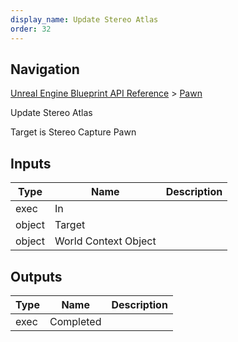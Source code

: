 ```yaml
---
display_name: Update Stereo Atlas
order: 32
---
```

## Navigation

[Unreal Engine Blueprint API Reference](https://dev.epicgames.com/documentation/en-us/unreal-engine/BlueprintAPI) > [Pawn](https://dev.epicgames.com/documentation/en-us/unreal-engine/BlueprintAPI/Pawn)

Update Stereo Atlas

Target is Stereo Capture Pawn

## Inputs

| Type | Name | Description |
| --- | --- | --- |
| exec | In |  |
| object | Target |  |
| object | World Context Object |  |

## Outputs

| Type | Name | Description |
| --- | --- | --- |
| exec | Completed |  |
